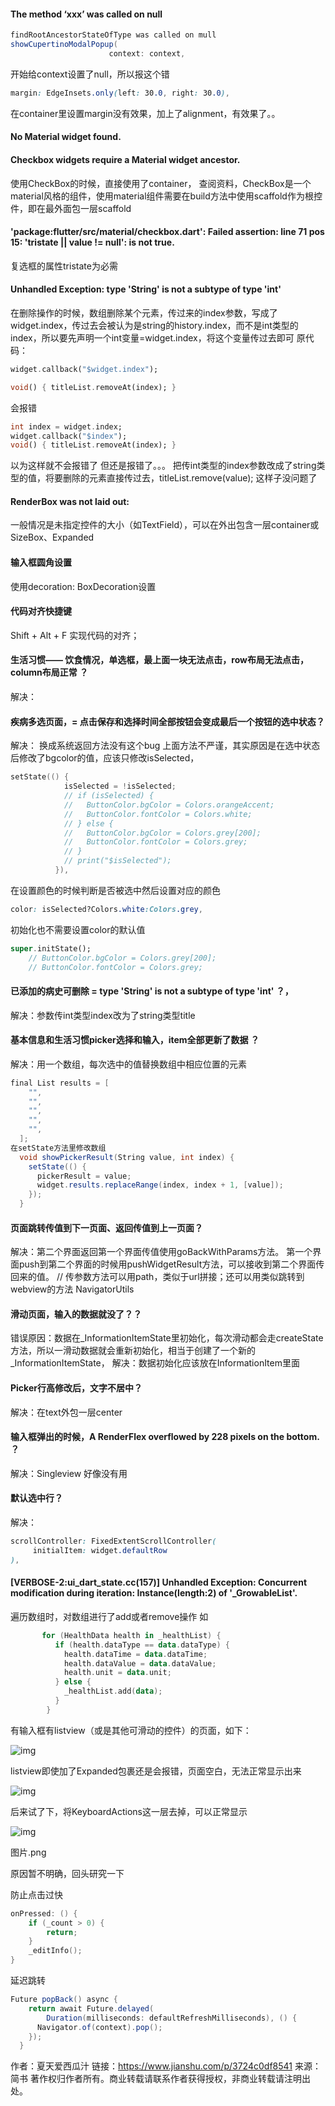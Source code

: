 #### The method ‘xxx’ was called on null



```csharp
findRootAncestorStateOfType was called on mull
showCupertinoModalPopup(
                      context: context,
```

开始给context设置了null，所以报这个错



```css
margin: EdgeInsets.only(left: 30.0, right: 30.0),
```

在container里设置margin没有效果，加上了alignment，有效果了。。

#### No Material widget found.

#### Checkbox widgets require a Material widget ancestor.

使用CheckBox的时候，直接使用了container，
 查阅资料，CheckBox是一个material风格的组件，使用material组件需要在build方法中使用scaffold作为根控件，即在最外面包一层scaffold

#### 'package:flutter/src/material/checkbox.dart': Failed assertion: line 71 pos 15: 'tristate || value != null': is not true.

复选框的属性tristate为必需

#### Unhandled Exception: type 'String' is not a subtype of type 'int'

在删除操作的时候，数组删除某个元素，传过来的index参数，写成了widget.index，传过去会被认为是string的history.index，而不是int类型的index，所以要先声明一个int变量=widget.index，将这个变量传过去即可
 原代码：



```dart
widget.callback("$widget.index");

void() { titleList.removeAt(index); }
```

会报错



```dart
int index = widget.index;
widget.callback("$index");
void() { titleList.removeAt(index); }
```

以为这样就不会报错了
 但还是报错了。。。
 把传int类型的index参数改成了string类型的值，将要删除的元素直接传过去，titleList.remove(value);
 这样子没问题了

#### RenderBox was not laid out:

一般情况是未指定控件的大小（如TextField），可以在外出包含一层container或SizeBox、Expanded

#### 输入框圆角设置

使用decoration: BoxDecoration设置

#### 代码对齐快捷键

Shift  +  Alt  + F     实现代码的对齐；

#### 生活习惯—— 饮食情况，单选框，最上面一块无法点击，row布局无法点击，column布局正常 ？

解决：

#### 疾病多选页面，= 点击保存和选择时间全部按钮会变成最后一个按钮的选中状态？

解决： 换成系统返回方法没有这个bug
 上面方法不严谨，其实原因是在选中状态后修改了bgcolor的值，应该只修改isSelected，



```cpp
setState(() {
            isSelected = !isSelected;
            // if (isSelected) {
            //   ButtonColor.bgColor = Colors.orangeAccent;
            //   ButtonColor.fontColor = Colors.white;
            // } else {
            //   ButtonColor.bgColor = Colors.grey[200];
            //   ButtonColor.fontColor = Colors.grey;
            // }
            // print("$isSelected");
          }),
```

在设置颜色的时候判断是否被选中然后设置对应的颜色



```css
color: isSelected?Colors.white:Colors.grey,
```

初始化也不需要设置color的默认值



```dart
super.initState();
    // ButtonColor.bgColor = Colors.grey[200];
    // ButtonColor.fontColor = Colors.grey;
```

#### 已添加的病史可删除 = type 'String' is not a subtype of type 'int' ？，

解决：参数传int类型index改为了string类型title

#### 基本信息和生活习惯picker选择和输入，item全部更新了数据 ？

解决：用一个数组，每次选中的值替换数组中相应位置的元素



```csharp
final List results = [
    "",
    "",
    "",
    "",
    "",
  ];
在setState方法里修改数组
  void showPickerResult(String value, int index) {
    setState(() {
      pickerResult = value;
      widget.results.replaceRange(index, index + 1, [value]);
    });
  }
```

#### 页面跳转传值到下一页面、返回传值到上一页面？

解决：第二个界面返回第一个界面传值使用goBackWithParams方法。
 第一个界面push到第二个界面的时候用pushWidgetResult方法，可以接收到第二个界面传回来的值。
 // 传参数方法可以用path，类似于url拼接；还可以用类似跳转到webview的方法 NavigatorUtils

#### 滑动页面，输入的数据就没了？？

错误原因：数据在_InformationItemState里初始化，每次滑动都会走createState方法，所以一滑动数据就会重新初始化，相当于创建了一个新的_InformationItemState，
 解决：数据初始化应该放在InformationItem里面

#### Picker行高修改后，文字不居中？

解决：在text外包一层center

#### 输入框弹出的时候，A RenderFlex overflowed by 228 pixels on the bottom. ？

解决：Singleview
 好像没有用

#### 默认选中行？

解决：



```css
scrollController: FixedExtentScrollController( 
     initialItem: widget.defaultRow
),
```

#### [VERBOSE-2:ui_dart_state.cc(157)] Unhandled Exception: Concurrent modification during iteration: Instance(length:2) of '_GrowableList'.

遍历数组时，对数组进行了add或者remove操作
 如



```kotlin
       for (HealthData health in _healthList) {
          if (health.dataType == data.dataType) {
            health.dataTime = data.dataTime;
            health.dataValue = data.dataValue;
            health.unit = data.unit;
          } else {
            _healthList.add(data);
          }
        }
```

有输入框有listview（或是其他可滑动的控件）的页面，如下：



![img](https:////upload-images.jianshu.io/upload_images/1362791-98ed75c50ec35233.png?imageMogr2/auto-orient/strip|imageView2/2/w/439/format/webp)

listview即使加了Expanded包裹还是会报错，页面空白，无法正常显示出来



![img](https:////upload-images.jianshu.io/upload_images/1362791-7571ef488bf821a4.png?imageMogr2/auto-orient/strip|imageView2/2/w/994/format/webp)



后来试了下，将KeyboardActions这一层去掉，可以正常显示



![img](https:////upload-images.jianshu.io/upload_images/1362791-484aa62cc9388a48.png?imageMogr2/auto-orient/strip|imageView2/2/w/415/format/webp)

图片.png


 原因暂不明确，回头研究一下

防止点击过快



```kotlin
onPressed: () {
    if (_count > 0) {
        return;
    }
    _editInfo();
}
```

延迟跳转



```csharp
Future popBack() async {
    return await Future.delayed(
        Duration(milliseconds: defaultRefreshMilliseconds), () {
      Navigator.of(context).pop();
    });
  }
```



作者：夏天爱西瓜汁
链接：https://www.jianshu.com/p/3724c0df8541
来源：简书
著作权归作者所有。商业转载请联系作者获得授权，非商业转载请注明出处。